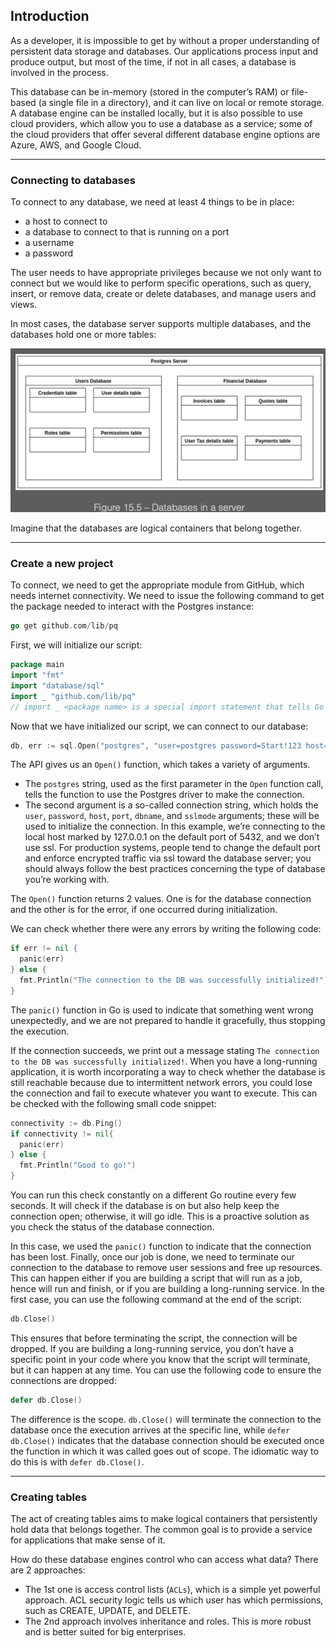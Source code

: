 ## Introduction

As a developer, it is impossible to get by without a proper understanding of persistent data storage and databases. Our applications process input and produce output, but most of the time, if not in all cases, a database is involved in the process.

This database can be in-memory (stored in the computer’s RAM) or file-based (a single file in a directory), and it can live on local or remote storage. A database engine can be installed locally, but it is also possible to use cloud providers, which allow you to use a database as a service; some of the cloud providers that offer several different database engine options are Azure, AWS, and Google Cloud.

---

### Connecting to databases

To connect to any database, we need at least 4 things to be in place:

- a host to connect to
- a database to connect to that is running on a port
- a username
- a password

The user needs to have appropriate privileges because we not only want to connect but we would like to perform specific operations, such as query, insert, or remove data, create or delete databases, and manage users and views.

In most cases, the database server supports multiple databases, and the databases hold one or more tables:

![databases-in-a-server](databases-in-a-server.png)

Imagine that the databases are logical containers that belong together.

---

### Create a new project

To connect, we need to get the appropriate module from GitHub, which needs internet connectivity. We need to issue the following command to get the package needed to interact with the Postgres instance:

```go
go get github.com/lib/pq
```

First, we will initialize our script:

```go
package main
import "fmt"
import "database/sql"
import _ "github.com/lib/pq"
// import _ <package name> is a special import statement that tells Go to import a package solely for its side effects.
```

Now that we have initialized our script, we can connect to our database:

```go
db, err := sql.Open("postgres", "user=postgres password=Start!123 host=127.0.0.1 port=5432 dbname=postgres sslmode=disable")
```

The API gives us an `Open()` function, which takes a variety of arguments.

- The `postgres` string, used as the first parameter in the `Open` function call, tells the function to use the Postgres driver to make the connection.
- The second argument is a so-called connection string, which holds the `user`, `password`, `host`, `port`, `dbname`, and `sslmode` arguments; these will be used to initialize the connection. In this example, we’re connecting to the local host marked by 127.0.0.1 on the default port of 5432, and we don’t use ssl. For production systems, people tend to change the default port and enforce encrypted traffic via ssl toward the database server; you should always follow the best practices concerning the type of database you’re working with.

The `Open()` function returns 2 values. One is for the database connection and the other is for the error, if one occurred during initialization.

We can check whether there were any errors by writing the following code:

```go
if err != nil {
  panic(err)
} else {
  fmt.Println("The connection to the DB was successfully initialized!")
}
```

The `panic()` function in Go is used to indicate that something went wrong unexpectedly, and we are not prepared to handle it gracefully, thus stopping the execution.

If the connection succeeds, we print out a message stating `The connection to the DB was successfully initialized!`. When you have a long-running application, it is worth incorporating a way to check whether the database is still reachable because due to intermittent network errors, you could lose the connection and fail to execute whatever you want to execute. This can be checked with the following small code snippet:

```go
connectivity := db.Ping()
if connectivity != nil{
  panic(err)
} else {
  fmt.Println("Good to go!")
}
```

You can run this check constantly on a different Go routine every few seconds. It will check if the database is on but also help keep the connection open; otherwise, it will go idle. This is a proactive solution as you check the status of the database connection.

In this case, we used the `panic()` function to indicate that the connection has been lost. Finally, once our job is done, we need to terminate our connection to the database to remove user sessions and free up resources. This can happen either if you are building a script that will run as a job, hence will run and finish, or if you are building a long-running service. In the first case, you can use the following command at the end of the script:

```go
db.Close()
```

This ensures that before terminating the script, the connection will be dropped. If you are building a long-running service, you don’t have a specific point in your code where you know that the script will terminate, but it can happen at any time. You can use the following code to ensure the connections are dropped:

```go
defer db.Close()
```

The difference is the scope. `db.Close()` will terminate the connection to the database once the execution arrives at the specific line, while `defer db.Close()` indicates that the database connection should be executed once the function in which it was called goes out of scope. The idiomatic way to do this is with `defer db.Close()`.

---

### Creating tables

The act of creating tables aims to make logical containers that persistently hold data that belongs together. The common goal is to provide a service for applications that make sense of it.

How do these database engines control who can access what data? There are 2 approaches:

- The 1st one is access control lists (`ACLs`), which is a simple yet powerful approach. ACL security logic tells us which user has which permissions, such as CREATE, UPDATE, and DELETE.
- The 2nd approach involves inheritance and roles. This is more robust and is better suited for big enterprises.
